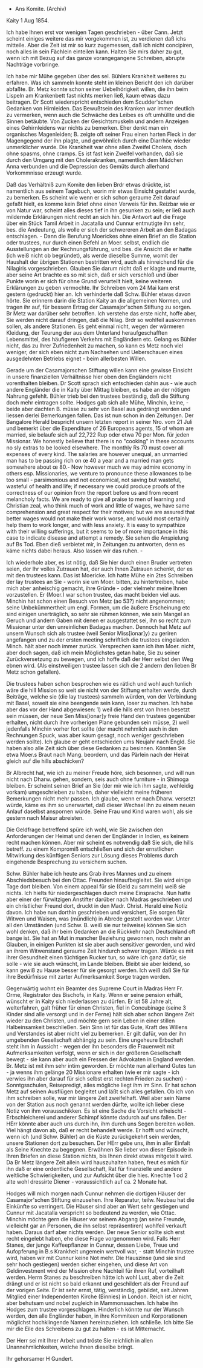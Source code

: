 + Ans Komite. (Archiv)

 Kaity 1 Aug 1854.

Ich habe Ihnen erst vor wenigen Tagen geschrieben - über Cann. Jetzt scheint einiges weitere das mir vorgekommen ist, zu verdienen daß ichs mitteile. Aber die Zeit ist mir so kurz zugemessen, daß ich nicht concipiren, noch alles in sein Fächlein einteilen kann. Halten Sie mirs daher zu gut, wenn ich mit Bezug auf das ganze vorangegangene Schreiben, abrupte Nachträge vorbringe.

Ich habe mir Mühe gegeben über des sel. Bühlers Krankheit weiteres zu erfahren. Was ich sammeln konnte steht im kleinen Bericht den ich darüber abfaßte. Br. Metz konnte schon seiner Uebelhörigkeit willen, die ihn beim Lispeln am Krankenbett fast nichts merken ließ, kaum etwas dazu beitragen. Dr Scott wiederspricht entschieden dem Scudder'schen Gedanken von Hirnleiden. Das Bewußtsein des Kranken war immer deutlich zu vermerken, wenn auch die Schwäche des Leibes es oft umhüllte und die Sinnen betäubte. Von Zucken der Gesichtsmuskeln und andern Anzeigen eines Gehirnleidens war nichts zu bemerken. Eher denkt man ein organisches Magenleiden; B. zeigte oft seiner Frau einen harten Fleck in der Magengegend der ihn plagte, und gewöhnlich durch eine Diarrhöe wieder unmerklicher wurde. Die Krankheit war ohne allen Zweifel Cholera, doch ohne spasms, ohne cramps. Es ist fast kein Zweifel vorhanden, daß sie durch den Umgang mit den Cholerakranken, namentlich dem Mädchen Anna verbunden und die Depression des Gemüts durch allerhand Vorkommnisse erzeugt wurde.

Daß das Verhältniß zum Komite den lieben Brdr etwas drückte, ist namentlich aus seinem Tagebuch, worin mir etwas Einsicht gestattet wurde, zu bemerken. Es scheint wie wenn er sich schon geraume Zeit darauf gefaßt hielt, es komme kein Brief ohne einen Verweis für ihn. Reizbar wie er von Natur war, scheint alles dieses tief in ihn gesunken zu sein; er ließ auch mildernde Erklärungen nicht recht an sich hin. Die Antwort auf die Frage über ein Stück Tamil Arbeit in Jacatalla und Cunnur entmutigte ihn sehr, bes. die Andeutung, als wolle er sich der schwereren Arbeit an den Badagas entschlagen. - Dann die Berufung Moerickes ohne einen Brief an die Station oder trustees, nur durch einen Befehl an Moer. selbst, endlich die Ausstellungen an der Rechnungsführung, und bes. die Ansicht die er hatte (ich weiß nicht ob begründet), als werde dieselbe Summe, womit der Haushalt der übrigen Stationen bestritten wird, auch als hinreichend für die Nilagiris vorgeschrieben. Glauben Sie darum nicht daß er klagte und murrte, aber seine Art brachte es so mit sich, daß er sich verschloß und über Punkte worin er sich für ohne Grund verurteilt hielt, keine weiteren Erklärungen zu geben vermochte. Ihr Schreiben vom 24 Mai kam erst gestern (gedruckt) hier an. Ich verhinderte daß Schw. Bühler etwas davon hörte. Sie erinnern darin die Station Kaity an die allgemeinen Normen, und tragen ihr auf, für bessern Ertrag der Casamajor'schen Stiftung zu sorgen. Br Metz war darüber sehr betroffen. Ich verstehe das erste nicht, hoffe aber, Sie werden nicht darauf dringen, daß die Nilag. Brdr so wohlfeil auskommen sollen, als andere Stationen. Es geht einmal nicht, wegen der wärmeren Kleidung, der Teurung der aus dem Unterland heraufgeschafften Lebensmittel, des häufigeren Verkehrs mit Engländern etc. Gelang es Bühler nicht, das zu Ihrer Zufriedenheit zu machen, so kann es Metz noch viel weniger, der sich eben nicht zum Nachsehen und Ueberschauen eines ausgedehnten Betriebs eignet - beim allerbesten Willen.

Gerade um der Casamajorschen Stiftung willen kann eine gewisse Einsicht in unsere finanziellen Verhältnisse hier oben den Engländern nicht vorenthalten bleiben. Dr Scott sprach sich entschieden dahin aus - wie auch andere Engländer die in Kaity über Mittag bleiben, es habe an der nötigen Nahrung gefehlt. Bühler trieb bei den trustees beständig, daß die Stiftung doch mehr eintragen sollte. Hodges gab sich alle Mühe, Minchin, keine, - beide aber dachten B. müsse zu sehr von Basel aus gedrängt werden und liessen derlei Bemerkungen fallen. Das ist nun schon in den Zeitungen. Der Bangalore Herald bespricht unsern letzten report in seiner Nro. vom 21 Juli und bemerkt über die Expenditure of 26 Europeans agents, 15 of whom are married, sie belaufe sich auf 22,722 Rup oder etwa 70 per Mon. für jeden Missionar. We honestly believe that there is no "cooking" in these accounts no sly extras to be looked elsewhere. The monthly Rs 70 must cover all expenses of every kind. The salaries are however unequal, an unmarried man has to be passing rich on œ 40 a year and a married man gets somewhere about œ 80.- Now however much we may admire economy in others esp. Missionaries, we venture to pronounce these allowances to be too small - parsimonious and not economical, not saving but wasteful, wasteful of health and life; if necessary we could produce proofs of the correctness of our opinion from the report before us and from recent melancholy facts. We are ready to give all praise to men of learning and Christian zeal, who think much of work and little of wages, we have same comprehension and great respect for their motives; but we are assured that better wages would not make their work worse, and would most certainly help them to work longer, and with less anxiety. It is easy to sympathize with their willing sufferings, but it seems to be of more importance in this case to indicate disease and attempt a remedy. Sie sehen die Anspielung auf Bs Tod. Eben dieß verbietet mir, in Zeitungen zu antworten, denn es käme nichts dabei heraus. Also lassen wir das ruhen. -

Ich wiederhole aber, es ist nötig, daß Sie hier durch einen Bruder vertreten seien, der Ihr volles Zutrauen hat, der auch Ihnen Zutrauen schenkt, der es mit den trustees kann. Das ist Moericke. Ich hatte Mühe ein 2tes Schreiben der lay trustees an Sie - worin sie um Moer. bitten, zu hintertreiben, habe mich aber anheischig gemacht, ihre Gründe - oder vielmehr meine Ihnen vorzustellen. Er (Moer.) war schon trustee, das macht beiden viel aus. Minchin hat schon einen Besuch von Metz (ao 53?) nicht angenommen; seine Unbekümmertheit um engl. Formen, um die äußere Erscheinung etc sind einigen unerträglich, so sehr sie rühmen können, wie sein Mangel an Geruch und andern Gaben mit denen er ausgestattet sei, ihn so recht zum Missionar unter den unreinlichen Badagas machen. Dennoch hat Metz auf unsern Wunsch sich als trustee (weil Senior Miss[ionar]y) zu geriren angefangen und zu der ersten meeting schriftlich die trustees eingeladen. Minch. hält aber noch immer zurück. Versprechen kann ich ihm Moer. nicht, aber doch sagen, daß ich mein Möglichstes getan habe, Sie zu seiner Zurückversetzung zu bewegen, und ich hoffe daß der Herr selbst den Weg ebnen wird. (Als einstweiligen trustee lassen sich die 2 andern den lieben Br Metz schon gefallen).

Die trustees haben schon besprochen wie es rätlich und wohl auch tunlich wäre die hill Mission so weit sie nicht von der Stiftung erhalten werde, durch Beiträge, welche sie (die lay trustees) sammeln würden, von der Verbindung mit Basel, soweit sie eine beengende sein kann, loser zu machen. Ich habe aber das vor der Hand abgewiesen: 1) weil die hills erst von Ihnen besetzt sein müssen, der neue Sen Miss[ionar]y freie Hand den trustees gegenüber erhalten, nicht durch ihre vorherigen Plane gebunden sein müsse, 2) weil jedenfalls Minchin vorher fort sollte (der macht nehmlich auch in den Rechnungen Spuck, was aber kaum gesagt, noch weniger geschrieben werden sollte). Ich glaube er geht entschieden ums Neujahr nach Engld. Sie haben also alle Zeit sich über diese Gedanken zu besinnen. Könnten Sie etwa Moer.s Braut nach Mang. beordern, und das Pärlein nach der Heirat gleich auf die hills abschicken?

Br Albrecht hat, wie ich zu meiner Freude höre, sich besonnen, und will nun nicht nach Dharw. gehen, sondern, seis auch ohne furniture - in Shimoga bleiben. Er scheint seinen Brief an Sie (der mir wie ich ihm sagte, wehleidig vorkam) umgeschrieben zu haben, daher vielleicht meine früheren Bemerkungen nicht mehr passen. Ich glaube, wenn er nach Dharw. versetzt würde, käme es ihm so unerwartet, daß dieser Wechsel ihn zu einem neuen Anlauf daselbst anspornen würde. Seine Frau und Kind waren wohl, als sie gestern nach Maisur abreisten.

Die Geldfrage betreffend spüre ich wohl, wie Sie zwischen den Anforderungen der Heimat und denen der Engländer in Indien, es keinem recht machen können. Aber mir scheint es notwendig daß Sie sich, die hills betreff. zu einem Kompromiß entschließen und sich der ernstlichen Mitwirkung des künftigen Seniors zur Lösung dieses Problems durch eingehende Besprechung zu versichern suchen.

Schw. Bühler habe ich heute ans Grab ihres Mannes und zu einem Abschiedsbesuch bei den Ottac. Freunden hinaufbegleitet. Sie wird einige Tage dort bleiben. Von einem appeal für sie (Geld zu sammeln) weiß sie nichts. Ich hielts für niedergeschlagen durch meine Einsprache. Nun hatte aber einer der fürwitzigen Anstifter darüber nach Madras geschrieben und ein christlicher Freund dort, druckt in den Madr. Christ. Herald eine Notiz davon. Ich habe nun dorthin geschrieben und versichert, Sie sorgen für Witwen und Waisen, was (mündlich) in Abrede gestellt worden war. Unter all den Umständen (und Schw. B. weiß sie nur teilweise) können Sie sich wohl denken, daß ihr beim Gedanken an die Rückkehr nach Deutschland oft bange ist. Sie hat an Mut in mancher Beziehung gewonnen, noch mehr an Glauben, in einigen Punkten ist sie aber auch sensitiver geworden, und wird an ihrem Witwenstand geraume Zeit hindurch schwer tragen. Würde es mit ihrer Gesundheit einen tüchtigen Rucker tun, so wäre ich ganz dafür, sie solle - wie sie auch wünscht, im Lande bleiben. Bleibt sie aber leidend, so kann gewiß zu Hause besser für sie gesorgt werden. Ich weiß daß Sie für ihre Bedürfnisse mit zarter Aufmerksamkeit Sorge tragen werden.

Gegenwärtig wohnt ein Beamter des Supreme Court in Madras Herr Fr. Orme, Registrator des Bischofs, in Kaity. Wenn er seine pension erhält, wünscht er in Kaity sich niederlassen zu dürfen. Er ist 58 Jahre alt, welterfahren, galt früher für einen Christen, fiel in Concubinage (seine 3 Kinder sind alle versorgt und in der Ferne) hält sich aber schon längere Zeit wieder zu den Christen, und möchte gern sein Leben in einer stillen Halbeinsamkeit beschließen. Sein Sinn ist für das Gute, Kraft des Willens und Verstandes ist aber nicht viel zu bemerken. Er gilt dafür, von der ihn umgebenden Gesellschaft abhängig zu sein. Eine ungeheure Erbschaft steht ihm in Aussicht - wegen der ihn besonders die Frauenwelt mit Aufmerksamkeiten verfolgt, wenn er sich in der größeren Gesellschaft bewegt - sie kann aber auch ein Fressen der Advokaten in England werden. Br. Metz ist mit ihm sehr intim geworden. Er möchte nun allerhand Gutes tun - ja wenns ihm gelänge 20 Missionare erhalten (wie er mir sagte - ich verwies ihn aber darauf für sich selbst erst rechten Frieden zu suchen) - Sonntgsschulen, Reisepredigt, alles mögliche liegt ihm im Sinn. Er hat schon Metz auf seinen Ausflügen begleitet und läßt sich alles gefallen. Ob ich von ihm schreiben solle, war mir längere Zeit zweifelhaft. Weil aber sein Name von der Station aus noch genannt werden dürfte, wollte ich lieber diese Notiz von ihm vorausschikken. Es ist eine Sache die Vorsicht erheischt - Erbschleicherei und anderer Schimpf könnte dadurch auf uns fallen. Der HErr könnte aber auch uns durch ihn, ihm durch uns Segen bereiten wollen. Viel hängt davon ab, daß er recht behandelt werde. Er hofft und wünscht, wenn ich (und Schw. Bühler) an die Küste zurückgekehrt sein werden, unsere Stationen dort zu besuchen. Der HErr gebe uns, ihm in aller Einfalt als Seine Knechte zu begegnen. Erwähnen Sie lieber von dieser Episode in Ihren Briefen an diese Station nichts, bis Ihnen direkt etwas mitgeteilt wird. Da Br Metz längere Zeit allein wird hauszuhalten haben, freut es mich für ihn daß er eine ordentliche Gesellschaft, Rat für finanzielle und andere weltliche Schwierigkeiten, und zur Aufsicht über die hies. Knechte 1 od 2 alte wohl dressirte Diener - voraussichtlich auf ca. 2 Monate hat.

Hodges will mich morgen nach Cunnur nehmen die dortigen Häuser der Casamajor'schen Stiftung einzusehen. Ihre Reparatur, teilw. Neubau hat die Einkünfte so verringert. Die Häuser sind aber an Wert sehr gestiegen und Cunnur mit Jacatalla verspricht so bedeutend zu werden, wie Ottac. Minchin möchte gern die Häuser vor seinem Abgang (an seine Freunde, vielleicht gar an Personen, die ihn selbst repräsentiren) wohlfeil verkauft haben. Daraus darf aber nichts werden. Der neue Senior sollte sich erst recht eingelebt haben, ehe diese Frage vorgenommen wird. Falls Herr Stanes, der junge Kaffeepflanzer in Cunnur, dessen Liebe, Treue und Aufopferung in B.s Krankheit ungemein wertvoll war, - statt Minchin trustee wird, haben wir mit Cunnur keine Not mehr. Die Hauszinse (und sie sind sehr hoch gestiegen) werden sicher eingehen, und diese Art von Geldinvestment wird der Mission ohne Nachteil für ihren Ruf, vorteilhaft werden. Herrn Stanes zu beschreiben hätte ich wohl Lust, aber die Zeit drängt und er ist nicht so bald erkannt und geschildert als der Freund auf der vorigen Seite. Er ist sehr ernst, tätig, verständig, gebildet, seit Jahren Mitglied einer Independenten Kirche (Binnies) in London. Reich ist er nicht, aber behutsam und nobel zugleich in Mammonssachen. Ich habe ihn Hodges zum trustee vorgeschlagen. Hinderlich könnte nur der Wunsch werden, den alle Engländer haben, in ihre Kommiteen und Korporationen möglichst hochklingende Namen hereinzuziehen. Ich schließe. Ich bitte Sie mir die Eile des Schreibens zu gut zu halten - es ist Mitternacht.

Der Herr sei mit Ihrer Arbeit und tröste Sie reichlich in allen Unannehmlichkeiten, welche Ihnen dieselbe bringt.

 Ihr gehorsamer
 H Gundert.

